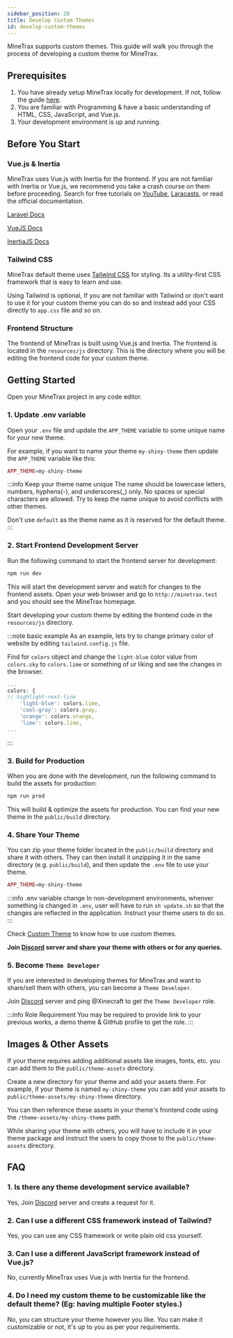 ```yaml
---
sidebar_position: 20
title: Develop Custom Themes
id: develop-custom-themes
---
```


MineTrax supports custom themes. This guide will walk you through the process of developing a custom theme for MineTrax.

## Prerequisites

1. You have already setup MineTrax locally for development. If not, follow the guide [here](./setup-minetrax-locally-for-dev).
2. You are familiar with Programming & have a basic understanding of HTML, CSS, JavaScript, and Vue.js.
3. Your development environment is up and running.

## Before You Start

### Vue.js & Inertia
MineTrax uses Vue.js with Inertia for the frontend. If you are not familiar with Inertia or Vue.js, we recommend you take a crash course on them before proceeding. Search for free tutorials on [YouTube](https://youtube.com), [Laracasts](https://laracasts.com), or read the official documentation.

[Laravel Docs](https://laravel.com/docs)

[VueJS Docs](https://vuejs.org/guide/introduction.html)

[InertiaJS Docs](https://inertiajs.com/)

### Tailwind CSS

MineTrax default theme uses [Tailwind CSS](https://tailwindcss.com) for styling. 
Its a utility-first CSS framework that is easy to learn and use. 

Using Tailwind is optional, If you are not familiar with Tailwind or don't want to use it for your custom theme you can do so and instead add your CSS directly to `app.css` file and so on.

### Frontend Structure

The frontend of MineTrax is built using Vue.js and Inertia. The frontend is located in the `resources/js` directory. This is the directory where you will be editing the frontend code for your custom theme.

## Getting Started

Open your MineTrax project in any code editor.

### 1. Update .env variable

Open your `.env` file and update the `APP_THEME` variable to some unique name for your new theme.

For example, if you want to name your theme `my-shiny-theme` then update the `APP_THEME` variable like this:

```php title=".env"
APP_THEME=my-shiny-theme
```

:::info Keep your theme name unique
The name should be lowercase letters, numbers, hyphens(-), and underscores(_) only. No spaces or special characters are allowed.
Try to keep the name unique to avoid conflicts with other themes.

Don't use `default` as the theme name as it is reserved for the default theme.
:::

### 2. Start Frontend Development Server

Run the following command to start the frontend server for development: 

```bash
npm run dev
```

This will start the development server and watch for changes to the frontend assets.
Open your web browser and go to `http://minetrax.test` and you should see the MineTrax homepage.

Start developing your custom theme by editing the frontend code in the `resources/js` directory.

:::note basic example
As an example, lets try to change primary color of website by editing `tailwind.config.js` file.

Find for `colors` object and change the `light-blue` color value from `colors.sky` to `colors.lime` or something of ur liking and see the changes in the browser.

```js title="tailwind.config.js"
...
colors: {
// highlight-next-line
    'light-blue': colors.lime,
    'cool-gray': colors.gray,
    'orange': colors.orange,
    'lime': colors.lime,
...
```
:::

### 3. Build for Production

When you are done with the development, run the following command to build the assets for production:

```bash
npm run prod
```

This will build & optimize the assets for production. You can find your new theme in the `public/build` directory.

### 4. Share Your Theme

You can zip your theme folder located in the `public/build` directory and share it with others. They can then install it unzipping it in the same directory (e.g. `public/build`), and then update the `.env` file to use your theme.

```php title=".env"
APP_THEME=my-shiny-theme
```

:::info .env variable change
In non-development environments, whenver something is changed in `.env`, user will have to run `sh update.sh` so that the changes are reflected in the application. Instruct your theme users to do so.
:::

Check [Custom Theme](../web/custom-themes) to know how to use custom themes.

**Join [Discord](https://discord.gg/Hzfj27k) server and share your theme with others or for any queries.**

### 5. Become `Theme Developer`

If you are interested in developing themes for MineTrax and want to share/sell them with others, you can become a `Theme Developer`. 

Join [Discord](https://discord.gg/Hzfj27k) server and ping @Xinecraft to get the `Theme Developer` role.

:::info Role Requirement
You may be required to provide link to your previous works, a demo theme & GitHub profile to get the role.
:::


## Images & Other Assets

If your theme requires adding additional assets like images, fonts, etc. you can add them to the `public/theme-assets` directory.

Create a new directory for your theme and add your assets there. For example, if your theme is named `my-shiny-theme` you can add your assets to `public/theme-assets/my-shiny-theme` directory.

You can then reference these assets in your theme's frontend code using the `/theme-assets/my-shiny-theme` path.

While sharing your theme with others, you will have to include it in your theme package and instruct the users to copy those to the `public/theme-assets` directory.


## FAQ

### 1. Is there any theme development service available?

Yes, Join [Discord](https://discord.gg/Hzfj27k) server and create a request for it.

### 2. Can I use a different CSS framework instead of Tailwind?

Yes, you can use any CSS framework or write plain old css yourself. 

### 3. Can I use a different JavaScript framework instead of Vue.js?

No, currently MineTrax uses Vue.js with Inertia for the frontend. 

### 4. Do I need my custom theme to be customizable like the default theme? (Eg: having multiple Footer styles.)

No, you can structure your theme however you like. You can make it customizable or not, it's up to you as per your requirements.

